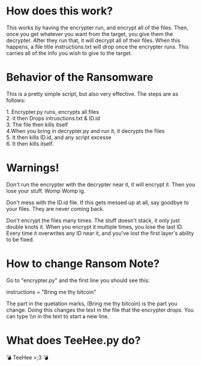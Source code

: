 <h1>How does this work?</h1>
<p>This works by having the encrypter run, and encrypt all of the files. Then, once you get whatever you want from the target, you give them the decrypter. After they run that, it will decrypt all of their files. When this happens, a file title instructions.txt will drop once the encrypter runs. This carries all of the info you wish to give to the target.</p>
<h1>Behavior of the Ransomware</h1>
<p>This is a pretty simple script, but also very effective. The steps are as follows: </p>
<p>1. Encrypter.py runs, encrypts all files <br>2. it then Drops intrusctions.txt & ID.id <br>3. The file then kills itself<br>4.When you bring in decrypter.py and run it, it decrypts the files<br>5. It then kills ID.id, and any script excesse<br>6. It then kills itself.</p>
<h1>Warnings!</h1>
<p>Don't run the encrypter with the decrypter near it, it will encrypt it. Then you lose your stuff. Womp Womp ig.</p>
<p>Don't mess with the ID.id file. If this gets messed up at all, say goodbye to your files. They are never coming back.</p>
<p>Don't encrypt the files many times. The stuff doesn't stack, it only just double knots it. When you encrypt it multiple times, you lose the last ID. Every time it overwrites any ID near it, and you've lost the first layer's ability to be fixed.</p>
<h1>How to change Ransom Note?</h1>
<p>Go to "encrypter.py" and the first line you should see this:</p>
<p><t></t>instructions = "Bring me thy bitcoin"</p>
<p>The part in the quetation marks, (Bring me thy bitcoin) is the part you change. Doing this changes the text in the file that the encrypter drops. You can type \\n in the text to start a new line.</p>
<h1>What does TeeHee.py do?</h1>
<p>💣 TeeHee >;3 💣</p>
